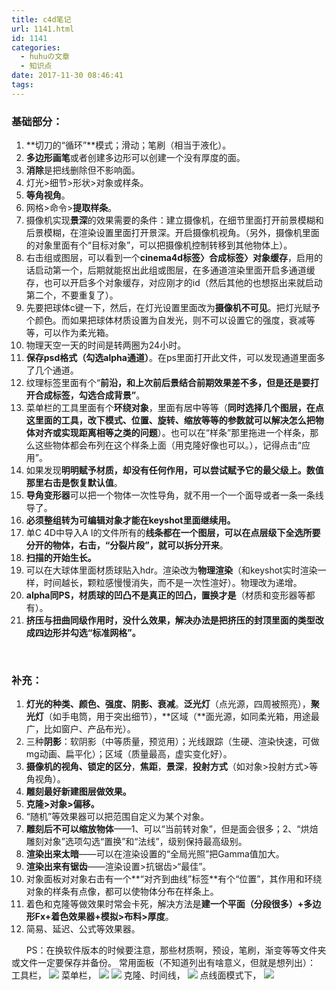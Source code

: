 ```yaml
---
title: c4d笔记
url: 1141.html
id: 1141
categories:
  - huhuの文章
  - 知识点
date: 2017-11-30 08:46:41
tags:
---
```


### 基础部分：

1.  **切刀的“循环”**模式；滑动；笔刷（相当于液化）。
2.  **多边形画笔**或者创建多边形可以创建一个没有厚度的面。
3.  **消除**是把线删除但不影响面。
4.  灯光>细节>形状>对象或样条。
5.  **等角视角**。
6.  网格>命令>**提取样条**。
7.  摄像机实现**景深**的效果需要的条件：建立摄像机，在细节里面打开前景模糊和后景模糊，在渲染设置里面打开景深。开启摄像机视角。（另外，摄像机里面的对象里面有个“目标对象”，可以把摄像机控制转移到其他物体上）。
8.  右击组或图层，可以看到一个**cinema4d标签〉合成标签〉对象缓存**，启用的话启动第一个，后期就能抠出此组或图层，在多通道渲染里面开启多通道缓存，也可以开启多个对象缓存，对应刚才的id（然后其他的也想抠出来就启动第二个，不要重复了）。
9.  先要把球体c键一下，然后，在灯光设置里面改为**摄像机不可见**。把灯光赋予个颜色。而如果把球体材质设置为自发光，则不可以设置它的强度，衰减等等，可以作为柔光箱。
10.  物理天空一天的时间是转两圈为24小时。
11.  **保存psd格式（勾选alpha通道）**。在ps里面打开此文件，可以发现通道里面多了几个通道。
12.  纹理标签里面有个“**前沿，和上次前后景结合前期效果差不多，但是还是要打开合成标签，勾选合成背景”**。
13.  菜单栏的工具里面有个**环绕对象**，里面有居中等等（**同时选择几个图层，在点这里面的工具，改下模式、位置、旋转、缩放等等的参数就可以解决怎么把物体对齐或实现距离相等之类的问题**）。也可以在“样条”那里拖进一个样条，那么这些物体都会布列在这个样条上面（用克隆好像也可以。），记得点击“应用”。
14.  如果发现**明明赋予材质，却没有任何作用，可以尝试赋予它的最父级上。数值那里右击是恢复默认值**。
15.  **导角变形器**可以把一个物体一次性导角，就不用一个一个面导或者一条一条线导了。
16.  **必须整组转为可编辑对象才能在keyshot里面继续用。**
17.  单C 4D中导入A I的文件所有的**线条都在一个图层，可以在点层级下全选所要分开的物体，右击，“分裂片段”，就可以拆分开来**。
18.  **扫描的开始生长。**
19.  可以在大球体里面材质球贴入hdr。渲染改为**物理渲染**（和keyshot实时渲染一样，时间越长，颗粒感慢慢消失，而不是一次性渲好）。物理改为递增。
20.  **alpha同PS，材质球的凹凸不是真正的凹凸，置换才是**（材质和变形器等都有）。
21.  **挤压与扭曲同级作用时，没什么效果，解决办法是把挤压的封顶里面的类型改成四边形并勾选“标准网格”。**

 

### 补充：

1.  **灯光的种类、颜色、强度、阴影、衰减**。**泛光灯**（点光源，四周被照亮），**聚光灯**（如手电筒，用于突出细节），**区域（**面光源，如同柔光箱，用途最广，比如窗户、产品布光）。
2.  三种**阴影**：软阴影（中等质量，预览用）；光线跟踪（生硬、渲染快速，可做mg动画、扁平化）；区域（质量最高，虚实变化好）。
3.  **摄像机的视角、锁定的区分**，**焦距**，**景深**，**投射方式**（如对象>投射方式>等角视角）。
4.  **雕刻最好新建图层做效果。**
5.  **克隆>对象>偏移。**
6.  “随机”等效果器可以把范围自定义为某个对象。
7.  **雕刻后不可以缩放物体**——1、可以“当前转对象”，但是面会很多；2、“烘焙雕刻对象”选项勾选“置换”和“法线”，级别保持最高级别。
8.  **渲染出来太暗**——可以在渲染设置的“全局光照”把Gamma值加大。
9.  **渲染出来有锯齿**——渲染设置>抗锯齿>“最佳”。
10.  对象面板对对象右击有一个**“对齐到曲线”标签**有个“位置”，其作用和环绕对象的样条有点像，都可以使物体分布在样条上。
11.  着色和克隆等做效果时常会卡死，解决方法是**建一个平面（分段很多）+多边形Fx+着色效果器+模拟>布料>厚度**。
12.  简易、延迟、公式等效果器。

      PS：在换软件版本的时候要注意，那些材质啊，预设，笔刷，渐变等等文件夹或文件一定要保存并备份。 常用面板（不知道列出有啥意义，但就是想列出）： 工具栏， ![](http://h2y.net.cn/wp-content/uploads/2017/11/1-1.png) 菜单栏， ![](http://h2y.net.cn/wp-content/uploads/2017/11/2.png) ![](http://h2y.net.cn/wp-content/uploads/2017/11/3.png) 克隆、时间线， ![](http://h2y.net.cn/wp-content/uploads/2017/11/4.png) 点线面模式下， ![](http://h2y.net.cn/wp-content/uploads/2017/11/5.png)